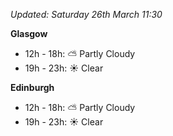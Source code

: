 *Updated: Saturday 26th March 11:30*

**Glasgow**

* 12h - 18h: :partly_sunny: Partly Cloudy
* 19h - 23h: :sunny: Clear

**Edinburgh**

* 12h - 18h: :partly_sunny: Partly Cloudy
* 19h - 23h: :sunny: Clear
